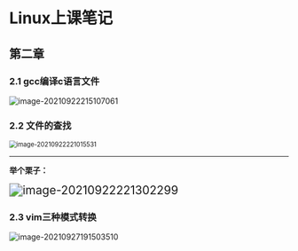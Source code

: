# Linux上课笔记

## 第二章

### 2.1 gcc编译c语言文件

![image-20210922215107061](https://cdn.fengxianhub.top/resources-master/202109222151258.png)

### 2.2 文件的查找

<img src="https://cdn.fengxianhub.top/resources-master/202109222210889.png" alt="image-20210922221015531" style="zoom:80%;" />



<hr/>

<strong>举个栗子：</strong>

<img src="https://cdn.fengxianhub.top/resources-master/202109222213354.png" alt="image-20210922221302299" style="zoom:150%;" />







### 2.3 vim三种模式转换

![image-20210927191503510](https://i.loli.net/2021/09/27/gbErlDmOIRBhekL.png)



